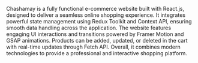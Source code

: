 Chashamay is a fully functional e-commerce website built with React.js, designed to deliver a seamless online shopping experience. It integrates powerful state management using Redux Toolkit and Context API, ensuring smooth data handling across the application. The website features engaging UI interactions and transitions powered by Framer Motion and GSAP animations. Products can be added, updated, or deleted in the cart with real-time updates through Fetch API. Overall, it combines modern technologies to provide a professional and interactive shopping platform.
